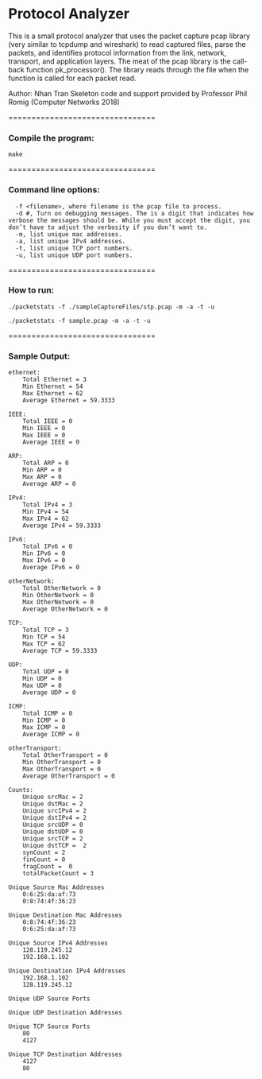 # Protocol Analyzer

This is a small protocol analyzer that uses the packet capture pcap library (very similar to tcpdump and wireshark) to
read captured files, parse the packets, and identifies protocol information from the link,
network, transport, and application layers.
The meat of the pcap library is the call-back function pk_processor().
The library reads through the file when the function is called for each packet read.

Author: Nhan Tran
Skeleton code and support provided by Professor Phil Romig (Computer Networks 2018)


================================


### Compile the program:
```
make
```

================================


### Command line options:
```
  -f <filename>, where filename is the pcap file to process.
  -d #, Turn on debugging messages. The is a digit that indicates how verbose the messages should be. While you must accept the digit, you don’t have to adjust the verbosity if you don’t want to.
  -m, list unique mac addresses.
  -a, list unique IPv4 addresses.
  -t, list unique TCP port numbers.
  -u, list unique UDP port numbers.
```

================================

### How to run:

```
./packetstats -f ./sampleCaptureFiles/stp.pcap -m -a -t -u
```
```
./packetstats -f sample.pcap -m -a -t -u
```
================================
### Sample Output:

```
ethernet:
	Total Ethernet = 3
	Min Ethernet = 54
	Max Ethernet = 62
	Average Ethernet = 59.3333

IEEE:
	Total IEEE = 0
	Min IEEE = 0
	Max IEEE = 0
	Average IEEE = 0

ARP:
	Total ARP = 0
	Min ARP = 0
	Max ARP = 0
	Average ARP = 0

IPv4:
	Total IPv4 = 3
	Min IPv4 = 54
	Max IPv4 = 62
	Average IPv4 = 59.3333

IPv6:
	Total IPv6 = 0
	Min IPv6 = 0
	Max IPv6 = 0
	Average IPv6 = 0

otherNetwork:
	Total OtherNetwork = 0
	Min OtherNetwork = 0
	Max OtherNetwork = 0
	Average OtherNetwork = 0

TCP:
	Total TCP = 3
	Min TCP = 54
	Max TCP = 62
	Average TCP = 59.3333

UDP:
	Total UDP = 0
	Min UDP = 0
	Max UDP = 0
	Average UDP = 0

ICMP:
	Total ICMP = 0
	Min ICMP = 0
	Max ICMP = 0
	Average ICMP = 0

otherTransport:
	Total OtherTransport = 0
	Min OtherTransport = 0
	Max OtherTransport = 0
	Average OtherTransport = 0

Counts:
	Unique srcMac = 2
	Unique dstMac = 2
	Unique srcIPv4 = 2
	Unique dstIPv4 = 2
	Unique srcUDP = 0
	Unique dstUDP = 0
	Unique srcTCP = 2
	Unique dstTCP =  2
	synCount = 2
	finCount = 0
	fragCount =  0
	totalPacketCount = 3

Unique Source Mac Addresses
	0:6:25:da:af:73
	0:8:74:4f:36:23

Unique Destination Mac Addresses
	0:8:74:4f:36:23
	0:6:25:da:af:73

Unique Source IPv4 Addresses
	128.119.245.12
	192.168.1.102

Unique Destination IPv4 Addresses
	192.168.1.102
	128.119.245.12

Unique UDP Source Ports

Unique UDP Destination Addresses

Unique TCP Source Ports
	80
	4127

Unique TCP Destination Addresses
	4127
	80
```
